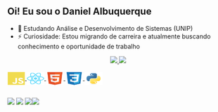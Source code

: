 ## Oi! Eu sou o Daniel Albuquerque 

- 🌱 Estudando Análise e Desenvolvimento de Sistemas (UNIP)
- ⚡ Curiosidade: Estou migrando de carreira e atualmente buscando conhecimento e oportunidade de trabalho


<div align="center">
  <a href="https://github.com/DaniellAlbuquerque">
  <img height="180em" src="https://github-readme-stats.vercel.app/api?username=DaniellAlbuquerque&show_icons=true&theme=dark&include_all_commits=true&count_private=true"/>
  <img height="180em" src="https://github-readme-stats.vercel.app/api/top-langs/?username=DaniellAlbuquerque&layout=compact&langs_count=7&theme=dark"/>
</div>


 <div style="display: inline_block"><br>
   <img align="center" alt="Daniel-Js" height="30" width="40" src="https://raw.githubusercontent.com/devicons/devicon/master/icons/javascript/javascript-plain.svg">
   <img align="center" alt="Daniel-React" height="30" width="40" src="https://raw.githubusercontent.com/devicons/devicon/master/icons/react/react-original.svg">
   <img align="center" alt="Daniel-HTML" height="30" width="40" src="https://raw.githubusercontent.com/devicons/devicon/master/icons/html5/html5-original.svg">
   <img align="center" alt="Daniel-CSS" height="30" width="40" src="https://raw.githubusercontent.com/devicons/devicon/master/icons/css3/css3-original.svg">
    <img align="center" alt="Rafa-Python" height="30" width="40" src="https://raw.githubusercontent.com/devicons/devicon/master/icons/python/python-original.svg">
  </div>
  
  ##
  
  
  <div> 
    <a href="https://instagram.com/daniell_j95" target="_blank"><img src="https://img.shields.io/badge/-Instagram-%23E4405F?style=for-the-badge&logo=instagram&logoColor=white" target="_blank"></a>
   <a href="https://discord.gg/\Danielgtr" target="_blank"><img src="https://img.shields.io/badge/Discord-7289DA?style=for-the-badge&logo=discord&logoColor=white" target="_blank"></a>
    <a href = "mailto:danieljca3@gmail.com"><img src=https://img.shields.io/badge/Gmail-D14836?style=for-the-badge&logo=gmail&logoColor=white
    <a href="https://www.linkedin.com/in/daniel-albuquerque-80308618a/" target="_blank"><img src=https://img.shields.io/badge/LinkedIn-0077B5?style=for-the-badge&logo=linkedin&logoColor=white
                                                                                            
                                                                                            
</div>
